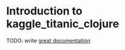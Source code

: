 # Introduction to kaggle_titanic_clojure

TODO: write [great documentation](http://jacobian.org/writing/what-to-write/)
